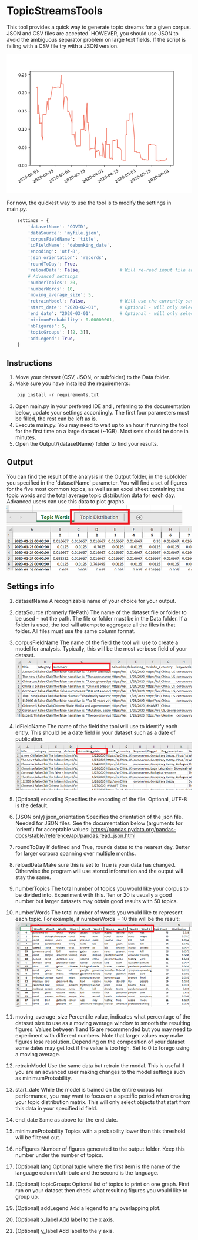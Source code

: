 # TopicStreamsTools

This tool provides a quick way to generate topic streams for a given corpus.
JSON and CSV files are accepted. HOWEVER, you should use JSON to avoid the ambiguous separator problem on large text fields. If the script is failing with a CSV file try with a JSON version.

![Settings](/images/topicStreamExample.png)

For now, the quickest way to use the tool is to modify the settings in main.py.

```python
    settings = {
        'datasetName': 'COVID',            
        'dataSource': 'myfile.json',
        'corpusFieldName': 'title',
        'idFieldName': 'debunking_date',
        'encoding': 'utf-8',
        'json_orientation': 'records',
        'roundToDay': True,
        'reloadData': False,               # Will re-read input file and train a new model with the updated data
        # Advanced settings
        'numberTopics': 20,
        'numberWords': 10,
        'moving_average_size': 5,
        'retrainModel': False,             # Will use the currently saved data and train a new model (useful to try different settings without processing the same corpus)
        'start_date': "2020-02-01",        # Optional - will only select items from this date when creating the topic distribution matrix
        'end_date': "2020-03-01",          # Optional - will only select items up to this date when creating the topic distribution matrix
        'minimumProbability': 0.00000001,
        'nbFigures': 5,
        'topicGroups': [[2, 3]],
        'addLegend': True,
    }
```

## Instructions

1. Move your dataset (CSV, JSON, or subfolder) to the Data folder.
2. Make sure you have installed the requirements:
```python
    pip install -r requirements.txt
```
3. Open main.py in your preferred IDE and , referring to the documentation below, update your settings accordingly. The first four parameters must be filled, the rest can be left as is.
4. Execute main.py. You may need to wait up to an hour if running the tool for the first time on a large dataset (~1GB). Most sets should be done in minutes.
5. Open the Output/{datasetName} folder to find your results.

## Output

You can find the result of the analysis in the Output folder, in the subfolder you specified in the 'datasetName' parameter.
You will find a set of figures for the five most common topics, as well as an excel sheet containing the topic words and the total average topic distribution data for each day. Advanced users can use this data to plot graphs.
![Text Field](/images/sheetTab.png)
![Text Field](/images/topicDistribution.png)

## Settings info

1. datasetName
A recognizable name of your choice for your output.

1. dataSource (formerly filePath)
The name of the dataset file or folder to be used - not the path. The file or folder must be in the Data folder. If a folder is used, the tool will attempt to aggregate all the files in that folder. All files must use the same column format.

1. corpusFieldName
The name of the field the tool will use to create a model for analysis. Typically, this will be the most verbose field of your dataset.
![Text Field](/images/textField.png)

1. idFieldName
The name of the field the tool will use to identify each entry. This should be a date field in your dataset such as a date of publication.
![ID Field](/images/idField.png)

1. (Optional) encoding
Specifies the encoding of the file. Optional, UTF-8 is the default.

1. (JSON only) json_orientation
Specifies the orientation of the json file. Needed for JSON files. See the documentation below (arguments for 'orient') for acceptable values:
https://pandas.pydata.org/pandas-docs/stable/reference/api/pandas.read_json.html

1. roundToDay
If defined and True, rounds dates to the nearest day. Better for larger corpora spanning over multiple months.

1. reloadData
Make sure this is set to True is your data has changed. Otherwise the program will use stored information and the output will stay the same.

1. numberTopics
The total number of topics you would like your corpus to be divided into. Experiment with this. Ten or 20 is usually a good number but larger datasets may obtain good results with 50 topics.

1. numberWords
The total number of words you would like to represent each topic. For example, if numberWords = 10 this will be the result:
![Words](/images/wordCount.png)

1. moving_average_size
Percentile value, indicates what percentage of the dataset size to use as a moving average window to smooth the resulting figures. Values between 1 and 15 are recommended but you may need to experiment with different numbers. Note that larger values may make figures lose resolution. Depending on the composition of your dataset some dates may get lost if the value is too high. Set to 0 to forego using a moving average.

1. retrainModel
Use the same data but retrain the modal. This is useful if you are an advanced user making changes to the model settings such as minimumProbability.

1. start_date
While the model is trained on the entire corpus for performance, you may want to focus on a specific period when creating your topic distribution matrix. This will only select objects that start from this data in your specified id field.

1. end_date
Same as above for the end date.

1. minimumProbability
Topics with a probability lower than this threshold will be filtered out.

1. nbFigures
Number of figures generated to the output folder. Keep this number under the number of topics.

1. (Optional) lang
Optional tuple where the first item is the name of the language column/attribute and the second is the language.

1. (Optional) topicGroups
Optional list of topics to print on one graph. First run on your dataset then check what resulting figures you would like to group up.

1. (Optional) addLegend
Add a legend to any overlapping plot.

1. (Optional) x_label
Add label to the x axis.

1. (Optional) y_label
Add label to the y axis.
